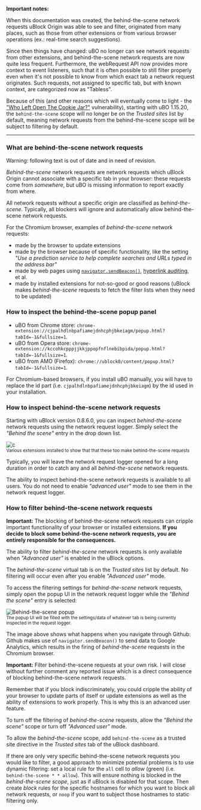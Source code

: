 **Important notes:**

When this documentation was created, the behind-the-scene network requests uBlock Origin was able to see and filter, originated from many places, such as those from other extensions or from various browser operations (ex.: real-time search suggestions).

Since then things have changed: uBO no longer can see network requests from other extensions, and behind-the-scene network requests are now quite less frequent. Furthermore, the webRequest API now provides more context to event listeners, such that it is often possible to still filter properly even when it's not possible to know from which exact tab a network request originates. Such requests, not assigned to specific tab, but with known context, are categorized now as "Tabless".

Because of this (and other reasons which will eventually come to light - the ["Who Left Open The Cookie Jar?"](https://github.com/ghacksuserjs/ghacks-user.js/issues/489) vulnerability), starting with uBO 1.15.20, the `behind-the-scene` scope will no longer be on the _Trusted sites_ list by default, meaning network requests from the behind-the-scene scope will be subject to filtering by default.

***

### What are behind-the-scene network requests

Warning: following text is out of date and in need of revision.

_Behind-the-scene_ network requests are network requests which uBlock Origin cannot associate with a specific tab in your browser: these requests come from _somewhere_, but uBO is missing information to report exactly from where.

All network requests without a specific origin are classified as _behind-the-scene_. Typically, all blockers will ignore and automatically allow behind-the-scene network requests.

For the Chromium browser, examples of _behind-the-scene_ network requests:

- made by the browser to update extensions
- made by the browser because of specific functionality, like the setting _"Use a prediction service to help complete searches and URLs typed in the address bar"_
- made by web pages using [`navigator.sendBeacon()`](https://developer.mozilla.org/en-US/docs/Web/API/navigator.sendBeacon), [hyperlink auditing](http://www.wilderssecurity.com/threads/hyperlink-auditing-aka-a-ping-and-beacon-aka-navigator-sendbeacon.364904/), et al.
- made by installed extensions for not-so-good or good reasons (uBlock makes _behind-the-scene_ requests to fetch the filter lists when they need to be updated)

### How to inspect the behind-the-scene popup panel

- uBO from Chrome store: `chrome-extension://cjpalhdlnbpafiamejdnhcphjbkeiagm/popup.html?tabId=-1&fullsize=1`.
- uBO from Opera store: `chrome-extension://kccohkcpppjjkkjppopfnflnebibpida/popup.html?tabId=-1&fullsize=1`.
- uBO from AMO (Firefox): `chrome://ublock0/content/popup.html?tabId=-1&fullsize=1`.

For Chromium-based browsers, if you install uBO manually, you will have to replace the id part (i.e. `cjpalhdlnbpafiamejdnhcphjbkeiagm`) by the id used in your installation.

### How to inspect behind-the-scene network requests

Starting with uBlock version 0.8.6.0, you can inspect _behind-the-scene_ network requests using the network request logger. Simply select the _"Behind the scene"_ entry in the drop down list.

![c](https://cloud.githubusercontent.com/assets/585534/5888630/0691e7ee-a3d5-11e4-8510-ed0955f39deb.png)<br><sup>Various extensions installed to show that that these too make behind-the-scene requests</sup>

Typically, you will leave the network request logger opened for a long duration in order to catch any and all _behind-the-scene_ network requests.

The ability to inspect behind-the-scene network requests is available to all users. You do not need to enable _"advanced user"_ mode to see them in the network request logger.

### How to filter behind-the-scene network requests

**Important:** The blocking of behind-the-scene network requests can cripple important functionality of your browser or installed extensions. **If you decide to block some behind-the-scene network requests, you are entirely responsible for the consequences.**

The ability to filter _behind-the-scene_ network requests is only available when _"Advanced user"_ is enabled in the uBlock options.

The _behind-the-scene_ virtual tab is on the _Trusted sites_ list by default.  No filtering will occur even after you enable _"Advanced user"_ mode.

To access the filtering settings for _behind-the-scene_ network requests, simply open the popup UI in the network request logger while the _"Behind the scene"_ entry is selected:

![Behind-the-scene popup](https://raw.githubusercontent.com/gorhill/uBlock/master/doc/img/behind-the-scene-popup.gif)<br><sup>The popup UI will be filled with the settings/data of whatever tab is being currently inspected in the request logger.</sup>

The image above shows what happens when you navigate through Github: Github makes use of `navigator.sendBeacon()` to send data to Google Analytics, which results in the firing of _behind-the-scene_ requests in the Chromium browser.

**Important:** Filter behind-the-scene requests at your own risk. I will close without further comment any reported issue which is a direct consequence of blocking behind-the-scene network requests.

Remember that if you block indiscriminately, you could cripple the ability of your browser to update parts of itself or update extensions as well as the ability of extensions to work properly.  This is why this is an advanced user feature.
 
To turn off the filtering of _behind-the-scene_ requests, allow the _"Behind the scene"_ scope or turn off _"Advanced user"_ mode.

To allow the _behind-the-scene_ scope, add `behind-the-scene` as a trusted site directive in the _Trusted sites_ tab of the uBlock dashboard.

If there are only very specific behind-the-scene network requests you would like to filter, a good approach to minimize potential problems is to use dynamic filtering: set a local rule for the `all` cell to _allow_ (green) (i.e. `behind-the-scene * * allow`). This will ensure nothing is blocked in the _behind-the-scene scope_, just as if uBlock is disabled for that scope. Then create _block_ rules for the specific hostnames for which you want to block all network requests, or `noop` if you want to subject those hostnames to static filtering only.
